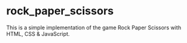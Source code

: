 # rock_paper_scissors
This is a simple implementation of the game Rock Paper Scissors with HTML, CSS &amp; JavaScript.
